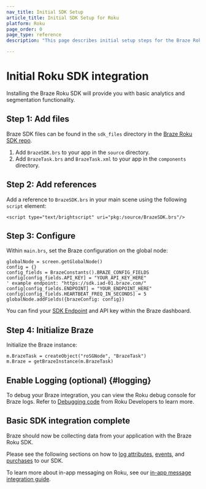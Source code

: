 ```yaml
---
nav_title: Initial SDK Setup
article_title: Initial SDK Setup for Roku
platform: Roku
page_order: 0
page_type: reference
description: "This page describes initial setup steps for the Braze Roku SDK."

---
```


# Initial Roku SDK integration

Installing the Braze Roku SDK will provide you with basic analytics and segmentation functionality.

## Step 1: Add files

Braze SDK files can be found in the `sdk_files` directory in the [Braze Roku SDK repo][1].

1. Add `BrazeSDK.brs` to your app in the `source` directory.
2. Add `BrazeTask.brs` and `BrazeTask.xml` to your app in the `components` directory.

## Step 2: Add references

Add a reference to `BrazeSDK.brs` in your main scene using the following `script` element:

```
<script type="text/brightscript" uri="pkg:/source/BrazeSDK.brs"/>
```

## Step 3: Configure

Within `main.brs`, set the Braze configuration on the global node:

```
globalNode = screen.getGlobalNode()
config = {}
config_fields = BrazeConstants().BRAZE_CONFIG_FIELDS
config[config_fields.API_KEY] = "YOUR_API_KEY_HERE"
' example endpoint: "https://sdk.iad-01.braze.com/"
config[config_fields.ENDPOINT] = "YOUR_ENDPOINT_HERE"
config[config_fields.HEARTBEAT_FREQ_IN_SECONDS] = 5
globalNode.addFields({brazeConfig: config})
```

You can find your [SDK Endpoint]({{site.baseurl}}/user_guide/administrative/access_braze/sdk_endpoints/) and API key within the Braze dashboard.

## Step 4: Initialize Braze

Initialize the Braze instance:

```
m.BrazeTask = createObject("roSGNode", "BrazeTask")
m.Braze = getBrazeInstance(m.BrazeTask)
```

## Enable Logging (optional) {#logging}

To debug your Braze integration, you can view the Roku debug console for Braze logs. Refer to [Debugging code](https://developer.roku.com/docs/developer-program/debugging/debugging-channels.md) from Roku Developers to learn more.

## Basic SDK integration complete

Braze should now be collecting data from your application with the Braze Roku SDK. 

Please see the following sections on how to [log attributes][2], [events][3], and [purchases][4] to our SDK.

To learn more about in-app messaging on Roku, see our [in-app message integration guide][5].


[1]: https://github.com/braze-inc/braze-roku-sdk
[2]: {{site.baseurl}}/developer_guide/platform_integration_guides/roku/analytics/setting_custom_attributes/
[3]: {{site.baseurl}}/developer_guide/platform_integration_guides/roku/analytics/logging_custom_events/
[4]: {{site.baseurl}}/developer_guide/platform_integration_guides/roku/analytics/logging_purchases/
[5]: {{site.baseurl}}/developer_guide/platform_integration_guides/roku/in-app_messaging/overview/
